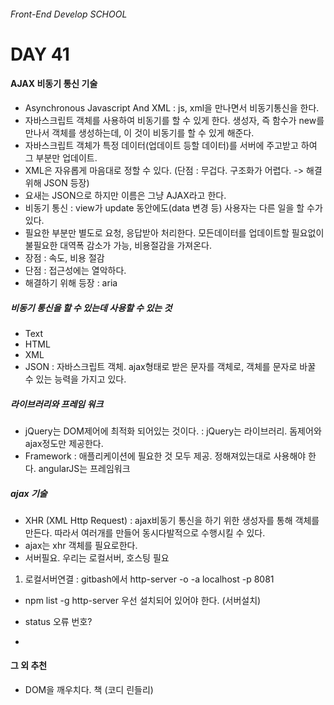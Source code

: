 ###### Front-End Develop SCHOOL

# DAY 41

#### AJAX 비동기 통신 기술 

- Asynchronous Javascript And XML : js, xml을 만나면서 비동기통신을 한다. 
- 자바스크립트 객체를 사용하여 비동기를 할 수 있게 한다. 생성자, 즉 함수가 new를 만나서 객체를 생성하는데, 이 것이 비동기를 할 수 있게 해준다. 
- 자바스크립트 객체가 특정 데이터(업데이트 등할 데이터)를 서버에 주고받고 하여 그 부분만 업데이트.
- XML은 자유롭게 마음대로 정할 수 있다. (단점 : 무겁다. 구조화가 어렵다. -> 해결위해 JSON 등장)
- 요새는 JSON으로 하지만 이름은 그냥 AJAX라고 한다. 
- 비동기 통신 : view가 update 동안에도(data 변경 등) 사용자는 다른 일을 할 수가 있다. 
- 필요한 부분만 별도로 요청, 응답받아 처리한다. 모든데이터를 업데이트할 필요없이 불필요한 대역폭 감소가 가능, 비용절감을 가져온다. 
- 장점 : 속도, 비용 절감 
- 단점 : 접근성에는 열악하다. 
 - 해결하기 위해 등장 : aria 

##### 비동기 통신을 할 수 있는데 사용할 수 있는 것 
- Text
- HTML
- XML
- JSON : 자바스크립트 객체. ajax형태로 받은 문자를 객체로, 객체를 문자로 바꿀 수 있는 능력을 가지고 있다. 


##### 라이브러리와 프레임 워크 
- jQuery는 DOM제어에 최적화 되어있는 것이다. : jQuery는 라이브러리. 돔제어와 ajax정도만 제공한다.
- Framework : 애플리케이션에 필요한 것 모두 제공. 정해져있는대로 사용해야 한다. angularJS는 프레임워크

##### ajax 기술 
- XHR (XML Http Request) : ajax비동기 통신을 하기 위한 생성자를 통해 객체를 만든다. 따라서 여러개를 만들어 동시다발적으로 수행시킬 수 있다. 
- ajax는 xhr 객체를 필요로한다. 
- 서버필요. 우리는 로컬서버, 호스팅 필요

1. 로컬서버연결 : gitbash에서 http-server -o -a localhost -p 8081
 - npm list -g http-server 우선 설치되어 있어야 한다. (서버설치)

- status 오류 번호?

-

#### 그 외 추천
- DOM을 깨우치다. 책 (코디 린들리)
